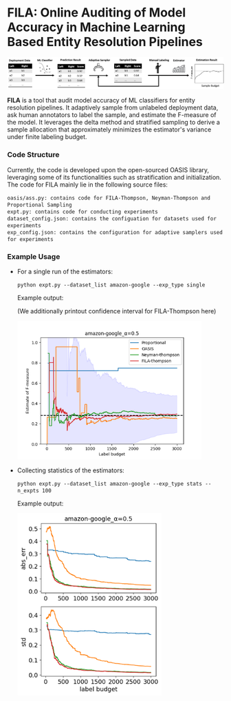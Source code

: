 # FILA: Online Auditing of Model Accuracy in Machine Learning Based Entity Resolution Pipelines

![overview](overview.png)

**FILA** is a tool that audit model accuracy of ML classifiers for entity resolution pipelines. It adaptively sample from unlabeled deployment data, ask human annotators to label the sample, and estimate the F-measure of the model. It leverages the delta method and stratified sampling to derive a sample allocation that approximately minimizes the estimator's variance under finite labeling budget.

### Code Structure

Currently, the code is developed upon the open-sourced OASIS library, leveraging some of its functionalities such as stratification and initialization.  The code for FILA mainly lie in the following source files:

```
oasis/ass.py: contains code for FILA-Thompson, Neyman-Thompson and Proportional Sampling
expt.py: contains code for conducting experiments
dataset_config.json: contains the configuation for datasets used for experiments
exp_config.json: contains the configuration for adaptive samplers used for experiments
```

### Example Usage

* For a single run of the estimators:

  ```
  python expt.py --dataset_list amazon-google --exp_type single
  ```

  Example output:

  (We additionally printout confidence interval for FILA-Thompson here)

  <img src="amazon-google_0.5.png" alt="amazon-google_α=0.5" style="zoom:67%;" />

* Collecting statistics of the estimators:

  ```
  python expt.py --dataset_list amazon-google --exp_type stats --n_expts 100
  ```

  Example output:

  <img src="amazon-google_0.5_stats.png" alt="amazon-google_α=0.5_stats" style="zoom:72%;" />
